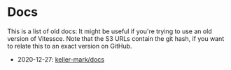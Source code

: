 # Docs

This is a list of old docs: It might be useful if you're trying to use an old version of Vitessce.
Note that the S3 URLs contain the git hash, if you want to relate this to an exact version on GitHub.

- 2020-12-27: [keller-mark/docs](https://s3.amazonaws.com/vitessce-data/docs/2020-12-27/1215e70/index.html)
